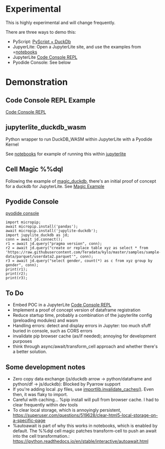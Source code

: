 # Experimental
This is highly experimental and will change frequently. 

There are three ways to demo this:
- PyScript: [PyScript + DuckDb](https://raw.githack.com/iqmo-org/jupylite_duckdb/main/pyscript/pyscript_example.html)
- JupyerLite: Open a JupyterLite site, and use the examples from  =[notebooks](https://github.com/iqmo-org/jupylite_duckdb/tree/main/notebooks)
- JupyterLite [Code Console REPL](https://iqmo-org.github.io/jupyterlite_run/repl/?kernel=python&code=print%28%22Installing%20packages%22%29%0A%25pip%20install%20jupylite-duckdb%20--pre%0A%25pip%20install%20plotly%0Aprint%28%22Creating%20DuckDB%20Instance%22%29%0Aimport%20jupylite_duckdb%20as%20duckdb%0Aawait%20duckdb.connect%28%29%0Aprint%28%22Printing%20DuckDB%20Version%22%29%0Adf%20%3D%20await%20duckdb.query%28%22pragma%20version%22%29%0Adisplay%28df%29%0A%0Aimport%20plotly.express%20as%20px%0Ar4%20%3D%20await%20duckdb.query%28%22select%20%2A%20from%20read_csv_auto%28%27https%3A%2F%2Fraw.githubusercontent.com%2Fmwaskom%2Fseaborn-data%2Fmaster%2Firis.csv%27%29%22%29%0Apx.scatter%28r4%2C%20x%3D%22sepal_length%22%2C%20y%3D%22petal_length%22%2C%20color%3D%22species%22%29%0A)
- Pyodide Console: See below
# Demonstration
## Code Console REPL Example
[Code Console REPL](https://iqmo-org.github.io/jupyterlite_run/repl/?kernel=python&code=print%28%22Installing%20packages%22%29%0A%25pip%20install%20jupylite-duckdb%20--pre%0A%25pip%20install%20plotly%0Aprint%28%22Creating%20DuckDB%20Instance%22%29%0Aimport%20jupylite_duckdb%20as%20duckdb%0Aawait%20duckdb.connect%28%29%0Aprint%28%22Printing%20DuckDB%20Version%22%29%0Adf%20%3D%20await%20duckdb.query%28%22pragma%20version%22%29%0Adisplay%28df%29%0A%0Aimport%20plotly.express%20as%20px%0Ar4%20%3D%20await%20duckdb.query%28%22select%20%2A%20from%20read_csv_auto%28%27https%3A%2F%2Fraw.githubusercontent.com%2Fmwaskom%2Fseaborn-data%2Fmaster%2Firis.csv%27%29%22%29%0Apx.scatter%28r4%2C%20x%3D%22sepal_length%22%2C%20y%3D%22petal_length%22%2C%20color%3D%22species%22%29%0A)

## jupyterlite_duckdb_wasm
Python wrapper to run DuckDB_WASM within JupyterLite with a Pyodide Kernel

See [notebooks](https://github.com/iqmo-org/jupylite_duckdb/tree/main/notebooks) for example of running this within [jupyterlite](https://jupyter.org/try-jupyter/lab/)

## Cell Magic %%dql
Following the example of [magic_duckdb](https://github.com/iqmo-org/magic_duckdb), there's an initial proof of concept for a duckdb for JupyterLite. 
See [Magic Example](https://github.com/iqmo-org/jupylite_duckdb/blob/main/notebooks/examples_magics.ipynb)




## Pyodide Console

[pyodide console](https://pyodide.org/en/stable/console.html)

```
import micropip;
await micropip.install('pandas');
await micropip.install('jupylite-duckdb');
import jupylite_duckdb as jd;
conn = await jd.connect();
r1 = await jd.query("pragma version", conn);
r2 = await jd.query("create or replace table xyz as select * from 'https://raw.githubusercontent.com/Teradata/kylo/master/samples/sample-data/parquet/userdata2.parquet'", conn);
r3 = await jd.query("select gender, count(*) as c from xyz group by gender", conn);
print(r1);
print(r2);
print(r3);
```

## To Do
- Embed POC in a JupyterLite [Code Console REPL](https://jupyterlite.readthedocs.io/en/latest/quickstart/embed-repl.html)
- Implement a proof of concept version of dataframe registration
- Reduce startup time, probably a combination of the jupyterlite config (preloading modules) and wasm
- Handling errors: detect and display errors in Jupyter: too much sfuff buried in console, such as CORS errors
- invalidate pip browser cache (as/if needed); annoying for development purposes
- think through async/await/transform_cell approach and whether there's a better solution.
## Some development notes
- Zero copy data exchange (js/duckdb arrow -> python/dataframe and python/df -> js/duckdb): Blocked by Pyarrow support
- If you're adding local .py files, use [importlib.invalidate_caches()](https://pyodide.org/en/stable/usage/faq.html#why-can-t-i-import-a-file-i-just-wrote-to-the-file-system). Even then, it was flaky to import.
- Careful with caching... %pip install will pull from browser cache. I had to clear frequently within dev tools
- To clear local storage, which is annoyingly persistent, https://superuser.com/questions/519628/clear-html5-local-storage-on-a-specific-page
- %autoawait is part of why this works in notebooks, which is enabled by default. The %%dql cell magic patches transform-cell to push an await into the cell transformation.: https://ipython.readthedocs.io/en/stable/interactive/autoawait.html